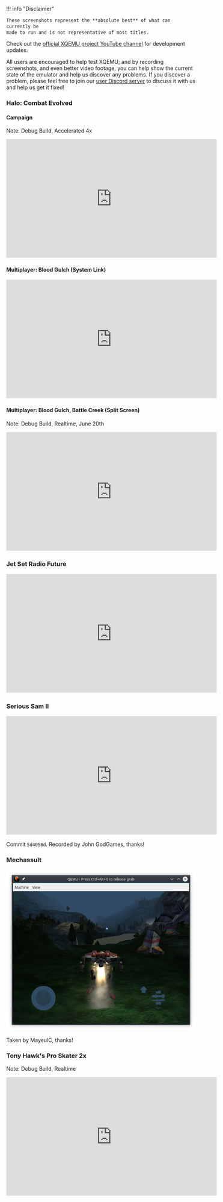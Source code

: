 !!! info "Disclaimer"

    These screenshots represent the **absolute best** of what can currently be
    made to run and is not representative of most titles.

Check out the [official XQEMU project YouTube channel](https://youtube.com/xqemu)
for development updates.

All users are encouraged to help test XQEMU; and by recording screenshots, and
even better video footage, you can help show the current state of the emulator
and help us discover any problems. If you discover a problem, please feel free
to join our [user Discord server](https://discord.gg/4aZYj74) to discuss it with
us and help us get it fixed!

### Halo: Combat Evolved

#### Campaign

Note: Debug Build, Accelerated 4x

<iframe width="560" height="315" src="https://www.youtube.com/embed/qlXSDqkNkJg" frameborder="0" allow="autoplay; encrypted-media" allowfullscreen></iframe>

#### Multiplayer: Blood Gulch (System Link)

<iframe width="560" height="315" src="https://www.youtube.com/embed/17L8Te-cQbo?start=30" frameborder="0" allow="autoplay; encrypted-media" allowfullscreen></iframe>

#### Multiplayer: Blood Gulch, Battle Creek (Split Screen)

Note: Debug Build, Realtime, June 20th

<iframe width="560" height="315" src="https://www.youtube.com/embed/gm_DY6orkH4" frameborder="0" allow="autoplay; encrypted-media" allowfullscreen></iframe>

### Jet Set Radio Future

<iframe width="560" height="315" src="https://www.youtube.com/embed/MVwB1jCzkWs" frameborder="0" allow="autoplay; encrypted-media" allowfullscreen></iframe>

### Serious Sam II

<iframe width="560" height="315" src="https://www.youtube.com/embed/nyvFLIzTxPs" frameborder="0" allow="autoplay; encrypted-media" allowfullscreen></iframe>

Commit `5d4058d`. Recorded by John GodGames, thanks!

### Mechassult

![Mechassult](screenshots/mechassult.png)

Taken by MayeulC, thanks!

### Tony Hawk's Pro Skater 2x

Note: Debug Build, Realtime

<iframe width="560" height="315" src="https://www.youtube.com/embed/dBg_P3oAwXo" frameborder="0" allow="autoplay; encrypted-media" allowfullscreen></iframe>
